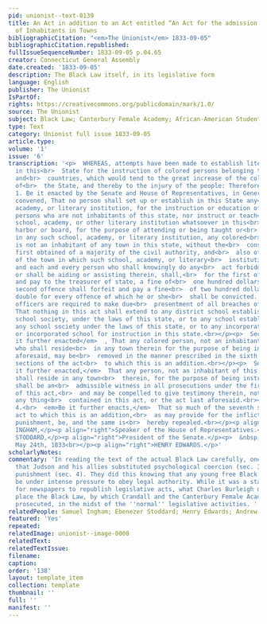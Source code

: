 ```yaml
---
pid: unionist--text-0139
title: An Act in addition to an Act entitled “An Act for the admission and settlement
  of Inhabitants in Towns
bibliographicCitation: "<em>The Unionist</em> 1833-09-05"
bibliographicCitation.republished: 
fullIssueSequenceNumber: 1833-09-05 p.04.65
creator: Connecticut General Assembly
date.created: '1833-09-05'
description: The Black Law itself, in its legislative form
language: English
publisher: The Unionist
IsPartOf: 
rights: https://creativecommons.org/publicdomain/mark/1.0/
source: The Unionist
subject: Black Law; Canterbury Female Academy; African-American Students; Legal Notices
type: Text
category: Unionist full issue 1833-09-05
article.type: 
volume: '1'
issue: '6'
transcription: '<p>  WHEREAS, attempts have been made to establish literary institutions
  in this<br>  State for the instruction of colored persons belonging to other states
  and<br>  countries, which would tend to the great increase of the colored population
  of<br>  the State, and thereby to the injury of the people: Therefore,<br></p><p>  Sec.
  1. Be it enacted by the Senate and House of Representatives, in General<br>  Assembly
  convened, That no person shall set up or establish in this State any<br>  school,
  academy, or literary institution, for the instruction or education of<br>  colored
  persons who are not inhabitants of this state, nor instruct or teach<br>  in any
  school, academy, or other literary institution whatsoever in this<br>  State, or
  harbor or board, for the purpose of attending or being taught or<br>  instructed
  in any such school, academy, or literary institution, any colored<br>  person who
  is not an inhabitant of any town in this state, without the<br>  consent, in writing,
  first obtained of a majority of the civil authority, and<br>  also of the selectmen
  of the town in which such school, academy, or literary<br>  institution is situated;
  and each and every person who shall knowingly do any<br>  act forbidden as aforesaid,
  or shall be aiding or assisting therein, shall,<br>  for the first offence, forfeit
  and pay to the treasurer of state, a fine of<br>  one hundred dollars, and for the
  second offence shall forfeit and pay a fine<br>  of two hundred dollars, and so
  double for every offence of which he or she<br>  shall be convicted. And all informing
  officers are required to make due<br>  presentment of all breaches of this act.<br>  <em>Provided</em>  ,
  That nothing in this act shall extend to any district school established in<br>  any
  school society, under the laws of this state, or to any school established<br>  by
  any school society under the laws of this state, or to any incorporated<br>  academy
  or incorporated school for instruction in this state.<br></p><p>  Sec. 2.<br>  <em>Be
  it further enacted</em>  , That any colored person, not an inhabitant of this state,
  who shall reside<br>  in any town therein for the purpose of being instructed as
  aforesaid, may be<br>  removed in the manner prescribed in the sixth and seventh
  sections of the act<br>  to which this is an addition.<br></p><p>  Sec. 3.<br>  <em>Be
  it further enacted,</em>  That any person, not an inhabitant of this state, who
  shall reside in any town<br>  therein, for the purpose of being instructed as aforesaid,
  shall be an<br>  admissible witness in all prosecutions under the first section
  of this act,<br>  and may be compelled to give testimony therein, notwithstanding
  any thing<br>  contained in this act, or the act last aforesaid.<br></p><p>  Sec.
  4.<br>  <em>Be it further enacts,</em>  That so much of the seventh section of the
  act to which this is an addition,<br>  as may provide for the infliction of corporeal
  punishment, be, and the same is<br>  hereby repealed.<br></p><p align="right">SAMUEL
  INGHAM,</p><p align="right">Speaker of the House of Representatives.</p><p align="right">EBENZER
  STODDARD,</p><p align="right">President of the Senate.</p><p>  &nbsp;&nbsp;&nbsp;&nbsp;&nbsp;&nbsp;&nbsp;&nbsp;&nbsp;&nbsp;&nbsp;&nbsp;&nbsp;&nbsp;&nbsp;&nbsp;&nbsp;&nbsp;&nbsp;&nbsp;&nbsp;&nbsp;&nbsp;&nbsp;&nbsp;&nbsp;&nbsp;&nbsp;&nbsp;&nbsp;&nbsp;&nbsp;&nbsp;&nbsp;&nbsp;&nbsp;&nbsp;&nbsp;&nbsp;&nbsp;&nbsp;&nbsp;&nbsp;&nbsp;&nbsp;&nbsp;&nbsp;&nbsp;&nbsp;&nbsp;&nbsp;&nbsp;&nbsp;&nbsp;&nbsp;&nbsp;&nbsp;&nbsp;&nbsp;&nbsp;&nbsp;&nbsp;&nbsp;&nbsp;&nbsp;&nbsp;&nbsp;&nbsp;&nbsp;&nbsp;&nbsp;&nbsp;&nbsp;&nbsp;&nbsp;&nbsp;&nbsp;&nbsp;&nbsp;&nbsp;&nbsp;&nbsp;&nbsp;<br>  Approved,
  May 24th, 1833<br></p><p align="right">HENRY EDWARDS.</p>'
scholarlyNotes: 
commentary: 'In reading the text of the actual Black Law carefully, one can observe
  that Judson and his allies substituted psychological coercion (sec. 3) for corporeal
  punishment (sec. 4). They did this knowing that any young free Black person would
  be under intense pressure to obey legal authority. While it was a standard practice
  for newspapers to republish legislative acts, what Charles Burleigh did here was
  place the Black Law, by which Crandall and the Canterbury Female Academy were being
  prosecuted, in the midst of the ''normal'' legislative activities. '
relatedPeople: Samuel Ingham; Ebenezer Stoddard; Henry Edwards; Andrew Judson (inferred)
featured: 'Yes'
repeated: 
relatedImage: unionist--image-0008
relatedText: 
relatedTextIssue: 
filename: 
caption: 
order: '138'
layout: template_item
collection: template
thumbnail: ''
full: ''
manifest: ''
---
```

